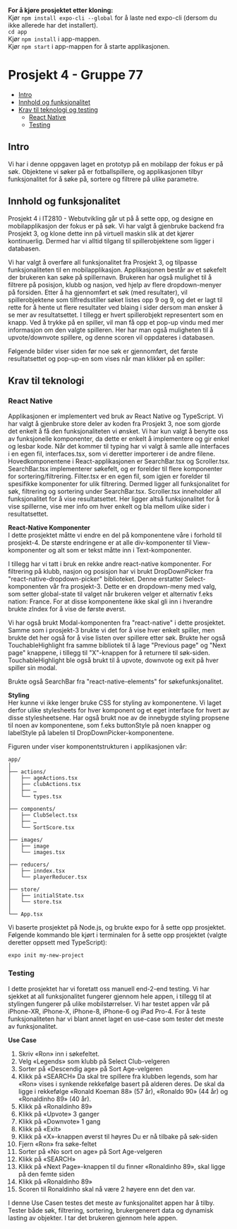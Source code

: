 **For å kjøre prosjektet etter kloning:** <br>
Kjør `npm install expo-cli --global` for å laste ned expo-cli (dersom du ikke allerede har det installert). <br> 
`cd app` <br>
Kjør `npm install` i app-mappen. <br>
Kjør `npm start` i app-mappen for å starte applikasjonen.


# Prosjekt 4 - Gruppe 77

*  [Intro](#intro)
*  [Innhold og funksjonalitet](#innhold-og-funksjonalitet)
*  [Krav til teknologi og testing](#krav-til-teknologi-og-testing)
    *  [React Native](#react-native)
    *  [Testing](#testing)

## Intro

Vi har i denne oppgaven laget en prototyp på en mobilapp der fokus er på søk. Objektene vi søker på er fotballspillere, og applikasjonen tilbyr
funksjonalitet for å søke på, sortere og filtrere på ulike parametre. 

## Innhold og funksjonalitet

Prosjekt 4 i IT2810 - Webutvikling går ut på å sette opp, og designe en mobilapplikasjon der fokus er på søk. 
Vi har valgt å gjenbruke backend fra Prosjekt 3, og klone dette inn på virtuell maskin slik at det kjører kontinuerlig. 
Dermed har vi alltid tilgang til spillerobjektene som ligger i databasen. 

Vi har valgt å overføre all funksjonalitet fra Prosjekt 3, og tilpasse funksjonaliteten til en mobilapplikasjon.
Applikasjonen består av et søkefelt der brukeren kan søke på spillernavn. 
Brukeren har også mulighet til å filtrere på posisjon, klubb og nasjon, ved hjelp av flere dropdown-menyer på forsiden. 
Etter å ha gjennomført et søk (med resultater), vil spillerobjektene som tilfredsstiller søket listes opp 9 og 9, og det er lagt til rette for å hente ut flere resultater ved blaing i sider dersom man ønsker å se mer av resultatsettet. 
I tillegg er hvert spillerobjekt representert som en knapp. Ved å trykke på en spiller, vil man få opp et pop-up vindu med mer informasjon om den valgte spilleren. 
Her har man også muligheten til å upvote/downvote spillere, og denne scoren vil oppdateres i databasen. 

Følgende bilder viser siden før noe søk er gjennomført, det første resultatsettet og pop-up-en som vises når man klikker på en spiller:

## Krav til teknologi

### React Native
Applikasjonen er implementert ved bruk av React Native og TypeScript. Vi har valgt å gjenbruke store deler av koden fra Prosjekt 3, noe som gjorde det enkelt 
å få den funksjonaliteten vi ønsket. Vi har kun valgt å benytte oss av funksjonelle komponenter, da dette er enkelt å implementere og gir enkel og lesbar kode. 
Når det kommer til typing har vi valgt å samle alle interfaces i en egen fil, interfaces.tsx, som vi deretter importerer i de andre filene. 
Hovedkomponentene i React-applikasjonen er SearchBar.tsx og Scroller.tsx. SearchBar.tsx implementerer søkefelt, 
og er forelder til flere komponenter for sortering/filtrering. Filter.tsx er en egen fil, som igjen er forelder til spesifikke komponenter for ulik filtrering. 
Dermed ligger all funksjonalitet for søk, filtrering og sortering under SearchBar.tsx.
Scroller.tsx inneholder all funksjonalitet for å vise resultatsettet. 
Her ligger altså funksjonalitet for å vise spillerne, vise mer info om hver enkelt og bla mellom ulike sider i resultatsettet. 

**React-Native Komponenter**
<br>
I dette prosjektet måtte vi endre en del på komponentene våre i forhold til prosjekt-4. De største endringene er at alle div-komponenter til 
View-komponenter og alt som er tekst måtte inn i Text-komponenter. 

I tillegg har vi tatt i bruk en rekke andre react-native komponenter. For filtrering på klubb, nasjon og posisjon har vi brukt DropDownPicker fra 
"react-native-dropdown-picker" biblioteket. Denne erstatter Select-komponenten vår fra prosjekt-3. Dette er en dropdown-meny med valg, som setter global-state 
til valget når brukeren velger et alternativ f.eks nation: France. For at disse komponentene ikke skal gli inn i hverandre brukte zIndex for å vise de første øverst.

Vi har også brukt Modal-komponenten fra "react-native" i dette prosjektet. Samme som i prosjekt-3 brukte vi det for å vise hver enkelt spiller, men brukte det her også for å 
vise listen over spillere etter søk. Brukte her også TouchableHighlight fra samme bibliotek til å lage "Previous page" og "Next page" knappene, 
i tillegg til "X"-knappen for å returnere til søk-siden. TouchableHighlight ble også brukt til å upvote, downvote og exit på hver spiller sin modal. 

Brukte også SearchBar fra "react-native-elements" for søkefunksjonalitet.

**Styling**
<br>
Her kunne vi ikke lenger bruke CSS for styling av komponentene. Vi laget derfor ulike stylesheets for hver komponent og et eget interface for hvert av 
disse stylesheetsene. Har også brukt noe av de innebygde styling propsene til noen av komponentene, som f.eks buttonStyle på noen knapper og labelStyle
på labelen til DropDownPicker-komponentene.



Figuren under viser komponentstrukturen i applikasjonen vår:

```
app/
│
├── actions/
│   ├── ageActions.tsx
│   ├── clubActions.tsx
│   ├── …
│   └── types.tsx
│	
├── components/
│   ├── ClubSelect.tsx
│   ├──	…
│   └── SortScore.tsx
│ 		
├── images/
│   ├──	image
│   └── images.tsx
│		
├── reducers/
│   ├── inndex.tsx
│   └── playerReducer.tsx
│
├── store/
│   ├── initialState.tsx
│   └── store.tsx
│
└── App.tsx
```

Vi baserte prosjektet på Node.js, og brukte expo for å sette opp prosjektet. 
Følgende kommando ble kjørt i terminalen for å sette opp prosjektet (valgte deretter oppsett med TypeScript):

`expo init my-new-project`

### Testing
I dette prosjektet har vi foretatt oss manuell end-2-end testing. Vi har sjekket at all funksjonalitet fungerer gjennom hele appen, i tillegg til at stylingen fungerer på ulike mobilstørrelser. Vi har testet appen vår på iPhone-XR, iPhone-X, iPhone-8, iPhone-6 og iPad Pro-4. For å teste funksjonaliteten har vi blant annet laget en use-case som tester det meste av funksjonalitet. 

**Use Case**

1.	Skriv «Ron» inn i søkefeltet. 
2.	Velg «Legends» som klubb på Select Club-velgeren
3.	Sorter på «Descendig age» på Sort Age-velgeren
4.	Klikk på «SEARCH»
Da skal tre spillere fra klubben legends, som har «Ron» vises i synkende rekkefølge basert på alderen deres. De skal da ligge i rekkefølge «Ronald Koeman 88» (57 år), «Ronaldo 90» (44 år) og «Ronaldinho 89» (40 år). 
5.	Klikk på «Ronaldinho 89»
6.	Klikk på «Upvote» 3 ganger
7.	Klikk på «Downvote» 1 gang
8.	Klikk på «Exit»
9.	Klikk på «X»-knappen øverst til høyres
Du er nå tilbake på søk-siden
10.	Fjern «Ron» fra søke-feltet
11.	Sorter på «No sort on age» på Sort Age-velgeren
12.	Klikk på «SEARCH»
13.	Klikk på «Next Page»-knappen til du finner «Ronaldinho 89», skal ligge på den femte siden
14.	Klikk på «Ronaldinho 89»
15.	Scoren til Ronaldinho skal nå være 2 høyere enn det den var. 

I denne Use Casen testes det meste av funksjonalitet appen har å tilby. Tester både søk, filtrering, sortering, brukergenerert data og dynamisk lasting av objekter. I tar det brukeren gjennom hele appen. 


